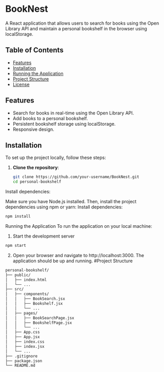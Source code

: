 # BookNest
A React application that allows users to search for books using the Open Library API and maintain a personal bookshelf in the browser using localStorage.
## Table of Contents

- [Features](#features)
- [Installation](#installation)
- [Running the Application](#running-the-application)
- [Project Structure](#project-structure)
- [License](#license)

## Features

- Search for books in real-time using the Open Library API.
- Add books to a personal bookshelf.
- Persistent bookshelf storage using localStorage.
- Responsive design.

## Installation

To set up the project locally, follow these steps:

1. **Clone the repository**:

   ```bash
   git clone https://github.com/your-username/BookNest.git
   cd personal-bookshelf
   ```
   
Install dependencies:

Make sure you have Node.js installed. Then, install the project dependencies using npm or yarn:
Install dependencies:
```bash
npm install
```

Running the Application
To run the application on your local machine:

1. Start the development server
```bash
npm start
```

2. Open your browser and navigate to http://localhost:3000. The application should be up and running.
#Project Structure

```bash
personal-bookshelf/
├── public/
│   ├── index.html
│   └── ...
├── src/
│   ├── components/
│   │   ├── BookSearch.jsx
│   │   ├── Bookshelf.jsx
│   │   └── ...
│   ├── pages/
│   │   ├── BookSearchPage.jsx
│   │   ├── BookshelfPage.jsx
│   │   └── ...
│   ├── App.css
│   ├── App.jsx
│   ├── index.css
│   ├── index.jsx
│   └── ...
├── .gitignore
├── package.json
└── README.md
```
